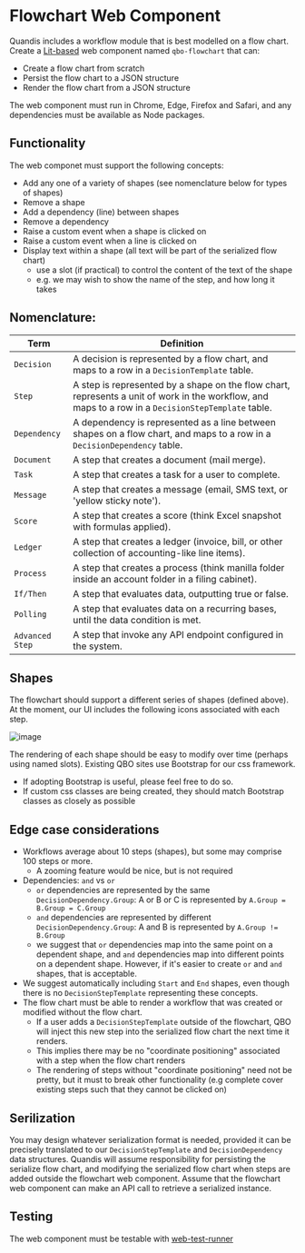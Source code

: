 # Flowchart Web Component

Quandis includes a workflow module that is best modelled on a flow chart. Create a [Lit-based](https://lit.dev/) web component named `qbo-flowchart` that can:

- Create a flow chart from scratch
- Persist the flow chart to a JSON structure
- Render the flow chart from a JSON structure

The web component must run in Chrome, Edge, Firefox and Safari, and any dependencies must be available as Node packages.

## Functionality

The web componet must support the following concepts:

- Add any one of a variety of shapes (see nomenclature below for types of shapes)
- Remove a shape
- Add a dependency (line) between shapes
- Remove a dependency
- Raise a custom event when a shape is clicked on
- Raise a custom event when a line is clicked on
- Display text within a shape (all text will be part of the serialized flow chart)
  - use a slot (if practical) to control the content of the text of the shape
  - e.g. we may wish to show the name of the step, and how long it takes

## Nomenclature:

|Term|Definition|
|-|-|
|`Decision`|A decision is represented by a flow chart, and maps to a row in a `DecisionTemplate` table.|
|`Step`|A step is represented by a shape on the flow chart, represents a unit of work in the workflow, and maps to a row in a `DecisionStepTemplate` table.|
|`Dependency`|A dependency is represented as a line between shapes on a flow chart, and maps to a row in a `DecisionDependency` table.|
|`Document`|A step that creates a document (mail merge).|
|`Task`|A step that creates a task for a user to complete.|
|`Message`|A step that creates a message (email, SMS text, or 'yellow sticky note').|
|`Score`|A step that creates a score (think Excel snapshot with formulas applied).|
|`Ledger`|A step that creates a ledger (invoice, bill, or other collection of accounting-like line items).|
|`Process`|A step that creates a process (think manilla folder inside an account folder in a filing cabinet).|
|`If/Then`|A step that evaluates data, outputting true or false.|
|`Polling`|A step that evaluates data on a recurring bases, until the data condition is met.|
|`Advanced Step`|A step that invoke any API endpoint configured in the system.|

## Shapes

The flowchart should support a different series of shapes (defined above). At the moment, our UI includes the following icons associated with each step. 

![image](https://github.com/quandis/ux/assets/1129020/4e6b1f4c-5590-4842-8a35-cda7d496c4f4)

The rendering of each shape should be easy to modify over time (perhaps using named slots).
Existing QBO sites use Bootstrap for our css framework. 
- If adopting Bootstrap is useful, please feel free to do so.
- If custom css classes are being created, they should match Bootstrap classes as closely as possible

## Edge case considerations

- Workflows average about 10 steps (shapes), but some may comprise 100 steps or more.
  - A zooming feature would be nice, but is not required
- Dependencies: `and` vs `or`
  - `or` dependencies are represented by the same `DecisionDependency.Group`: A or B or C is represented by `A.Group = B.Group = C.Group`
  - `and` dependencies are represented by different `DecisionDependency.Group`: A and B is represented by `A.Group != B.Group`
  - we suggest that `or` dependencies map into the same point on a dependent shape, and `and` dependencies map into different points on a dependent shape. However, if it's easier to create `or` and `and` shapes, that is acceptable.
- We suggest automatically including `Start` and `End` shapes, even though there is no `DecisionStepTemplate` representing these concepts.
- The flow chart must be able to render a workflow that was created or modified without the flow chart.
  - If a user adds a `DecisionStepTemplate` outside of the flowchart, QBO will inject this new step into the serialized flow chart the next time it renders. 
  - This implies there may be no "coordinate positioning" associated with a step when the flow chart renders
  - The rendering of steps without "coordinate positioning" need not be pretty, but it must to break other functionality (e.g complete cover existing steps such that they cannot be clicked on)

## Serilization

You may design whatever serialization format is needed, provided it can be precisely translated to our `DecisionStepTemplate` and `DecisionDependency` data structures. Quandis will assume responsibility for persisting the serialize flow chart, and modifying the serialized flow chart when steps are added outside the flowchart web component. Assume that the flowchart web component can make an API call to retrieve a serialized instance. 

## Testing

The web component must be testable with [web-test-runner](https://modern-web.dev/docs/test-runner/overview/)
